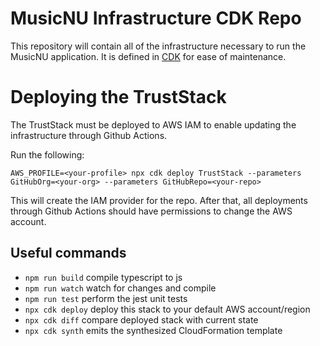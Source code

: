 # MusicNU Infrastructure CDK Repo

This repository will contain all of the infrastructure necessary to run the MusicNU application.
It is defined in [CDK](https://aws.amazon.com/cdk/) for ease of maintenance.

# Deploying the TrustStack

The TrustStack must be deployed to AWS IAM to enable updating the infrastructure through
Github Actions.

Run the following:

```
AWS_PROFILE=<your-profile> npx cdk deploy TrustStack --parameters GitHubOrg=<your-org> --parameters GitHubRepo=<your-repo>
```

This will create the IAM provider for the repo. After that, all deployments through Github
Actions should have permissions to change the AWS account. 

## Useful commands

* `npm run build`   compile typescript to js
* `npm run watch`   watch for changes and compile
* `npm run test`    perform the jest unit tests
* `npx cdk deploy`  deploy this stack to your default AWS account/region
* `npx cdk diff`    compare deployed stack with current state
* `npx cdk synth`   emits the synthesized CloudFormation template